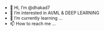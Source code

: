 - 👋 Hi, I’m @dhakad7
- 👀 I’m interested in AI/ML & DEEP LEARNING
- 🌱 I’m currently learning ...
- 📫 How to reach me ...

<!---
dhakad7/dhakad7 is a ✨ special ✨ repository because its `README.md` (this file) appears on your GitHub profile.
You can click the Preview link to take a look at your changes.
--->
